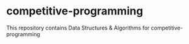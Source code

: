 # competitive-programming
This repository contains Data Structures &amp; Algorithms for competitive-programming
